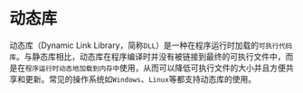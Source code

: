 # 动态库

动态库（Dynamic Link Library，简称`DLL`）是一种在程序运行时加载的`可执行代码库`。与静态库相比，动态库在程序编译时并没有被链接到最终的可执行文件中，而是在`程序运行时动态地加载到内存中`使用，从而可以降低可执行文件的大小并且方便共享和更新。常见的操作系统如`Windows`、`Linux`等都支持动态库的使用。